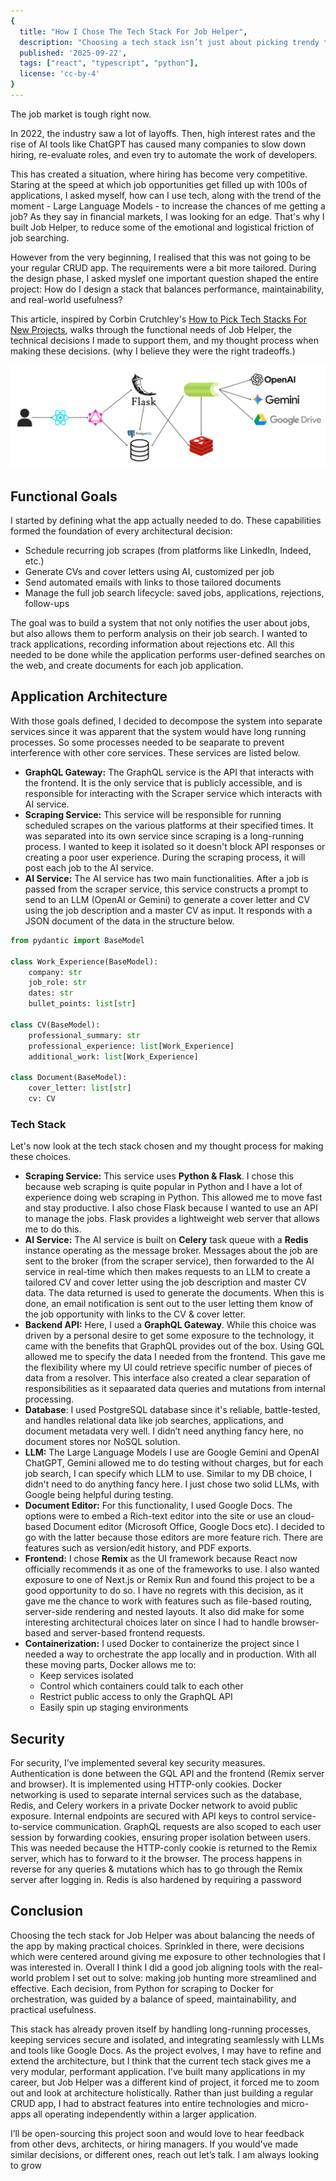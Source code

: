 ```yaml
---
{
  title: "How I Chose The Tech Stack For Job Helper",
  description: "Choosing a tech stack isn’t just about picking trendy tools, it’s about aligning architecture with real-world needs.",
  published: '2025-09-22',
  tags: ["react", "typescript", "python"],
  license: 'cc-by-4'
}
---
```


The job market is tough right now.

In 2022, the industry saw a lot of layoffs. Then, high interest rates and the rise of AI tools like ChatGPT has caused many companies to slow down hiring, re-evaluate roles, and even try to automate the work of developers.

This has created a situation, where hiring has become very competitive. Staring at the speed at which job opportunities get filled up with 100s of applications, I asked myself, how can I use tech, along with the trend of the moment - Large Language Models - to increase the chances of me getting a job? As they say in financial markets, I was looking for an edge. That's why I built Job Helper, to reduce some of the emotional and logistical friction of job searching.

However from the very beginning, I realised that this was not going to be your regular CRUD app. The requirements were a bit more tailored. During the design phase, I asked myslef one important question shaped the entire project: How do I design a stack that balances performance, maintainability, and real-world usefulness?

This article, inspired by Corbin Crutchley's [How to Pick Tech Stacks For New Projects](https://playfulprogramming.com/posts/how-to-pick-tech-stacks-for-new-projects), walks through the functional needs of Job Helper, the technical decisions I made to support them, and my thought process when making these decisions. (why I believe they were the right tradeoffs.)

![Job Helper Architecture](./job_helper_architecture.png)

## Functional Goals
I started by defining what the app actually needed to do. These capabilities formed the foundation of every architectural decision:

- Schedule recurring job scrapes (from platforms like LinkedIn, Indeed, etc.)
- Generate CVs and cover letters using AI, customized per job
- Send automated emails with links to those tailored documents
- Manage the full job search lifecycle: saved jobs, applications, rejections, follow-ups

The goal was to build a system that not only notifies the user about jobs, but also allows them to perform analysis on their job search. I wanted to track applications, recording information about rejections etc. All this needed to be done while the application performs user-defined searches on the web, and create documents for each job application.

## Application Architecture
With those goals defined, I decided to decompose the system into separate services since it was apparent that the system would have long running processes. So some processes needed to be seaparate to prevent interference with other core services. These services are listed below.

- **GraphQL Gateway:** The GraphQL service is the API that interacts with the frontend. It is the only service that is publicly accessible, and is responsible for interacting with the Scraper service which interacts with AI service.
- **Scraping Service:** This service will be responsible for running scheduled scrapes on the various platforms at their specified times. It was separated into its own service since scraping is a long-running process. I wanted to keep it isolated so it doesn't block API responses or creating a poor user experience. During the scraping process, it will post each job to the AI service.
- **AI Service:** The AI service has two main functionalities. After a job is passed from the scraper service, this service constructs a prompt to send to an LLM (OpenAI or Gemini) to generate a cover letter and CV using the job description and a master CV as input. It responds with a JSON document of the data in the structure below.

```python
from pydantic import BaseModel

class Work_Experience(BaseModel):
    company: str
    job_role: str
    dates: str
    bullet_points: list[str]

class CV(BaseModel):
    professional_summary: str
    professional_experience: list[Work_Experience]
    additional_work: list[Work_Experience]

class Document(BaseModel):
    cover_letter: list[str]
    cv: CV
```

### Tech Stack
Let's now look at the tech stack chosen and my thought process for making these choices.

- **Scraping Service:** This service uses **Python & Flask**. I chose this because web scraping is quite popular in Python and I have a lot of experience doing web scraping in Python. This allowed me to move fast and stay productive. I also chose Flask because I wanted to use an API to manage the jobs. Flask provides a lightweight web server that allows me to do this.
- **AI Service:** The AI service is built on **Celery** task queue with a **Redis** instance operating as the message broker. Messages about the job are sent to the broker (from the scraper service), then forwarded to the AI service in real-time which then makes requests to an LLM to create a tailored CV and cover letter using the job description and master CV data. The data returned is used to generate the documents. When this is done, an email notification is sent out to the user letting them know of the job opportunity with links to the CV & cover letter.
- **Backend API:** Here, I used a **GraphQL Gateway**. While this choice was driven by a personal desire to get some exposure to the technology, it came with the benefits that GraphQL provides out of the box. Using GQL allowed me to specify the data I needed from the frontend. This gave me the flexibility where my UI could retrieve specific number of pieces of data from a resolver. This interface also created a clear separation of responsibilities as it sepaarated data queries and mutations from internal processing.
- **Database**: I used PostgreSQL database since it's reliable, battle-tested, and handles relational data like job searches, applications, and document metadata very well. I didn’t need anything fancy here, no document stores nor NoSQL solution.
- **LLM:** The Large Language Models I use are Google Gemini and OpenAI ChatGPT, Gemini allowed me to do testing without charges, but for each job search, I can specify which LLM to use. Similar to my DB choice, I didn't need to do anything fancy here. I just chose two solid LLMs, with Google being helpful during testing.
- **Document Editor:** For this functionality, I used Google Docs. The options were to embed a Rich-text editor into the site or use an cloud-based Document editor (Microsoft Office, Google Docs etc). I decided to go with the latter because those editors are more feature rich. There are features such as version/edit history, and PDF exports. 
- **Frontend:** I chose **Remix** as the UI framework because React now officially recommends it as one of the frameworks to use. I also wanted exposure to one of Next.js or Remix Run and found this project to be a good opportunity to do so. I have no regrets with this decision, as it gave me the chance to work with features such as file-based routing, server-side rendering and nested layouts. It also did make for some interesting architectural choices later on since I had to handle browser-based and server-based frontend requests.
- **Containerization:** I used Docker to containerize the project since I needed a way to orchestrate the app locally and in production. With all these moving parts, Docker allows me to:
    - Keep services isolated
    - Control which containers could talk to each other
    - Restrict public access to only the GraphQL API
    - Easily spin up staging environments

## Security
For security, I’ve implemented several key security measures. Authentication is done between the GQL API and the frontend (Remix server and browser). It is implemented using HTTP-only cookies. Docker networking is used to separate internal services such as the database, Redis, and Celery workers in a private Docker network to avoid public exposure. Internal endpoints are secured with API keys to control service-to-service communication. GraphQL requests are also scoped to each user session by forwarding cookies, ensuring proper isolation between users. This was needed because the HTTP-conly cookie is returned to the Remix server, which has to forward to it the browser. The process happens in reverse for any queries & mutations which has to go through the Remix server after logging in. Redis is also hardened by requiring a password

## Conclusion
Choosing the tech stack for Job Helper was about balancing the needs of the app by making practical choices. Sprinkled in there, were decisions which were centered around giving me exposure to other technologies that I was interested in. Overall I think I did a good job aligning tools with the real-world problem I set out to solve: making job hunting more streamlined and effective. Each decision, from Python for scraping to Docker for orchestration, was guided by a balance of speed, maintainability, and practical usefulness. 

This stack has already proven itself by handling long-running processes, keeping services secure and isolated, and integrating seamlessly with LLMs and tools like Google Docs. As the project evolves, I may have to refine and extend the architecture, but I think that the current tech stack gives me a very modular, performant application. I’ve built many applications in my career, but Job Helper was a different kind of project, it forced me to zoom out and look at architecture holistically. Rather than just building a regular CRUD app, I had to abstract features into entire technologies and micro-apps all operating independently within a larger application.

I’ll be open-sourcing this project soon and would love to hear feedback from other devs, architects, or hiring managers. If you would've made similar decisions, or different ones, reach out let’s talk. I am always looking to grow